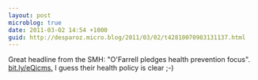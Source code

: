 ```yaml
---
layout: post
microblog: true
date: 2011-03-02 14:54 +1000
guid: http://desparoz.micro.blog/2011/03/02/t42810070983131137.html
---
```

Great headline from the SMH: "O'Farrell pledges health prevention focus". [bit.ly/eQicms.](http://bit.ly/eQicms.) I guess their health policy is clear ;-)
